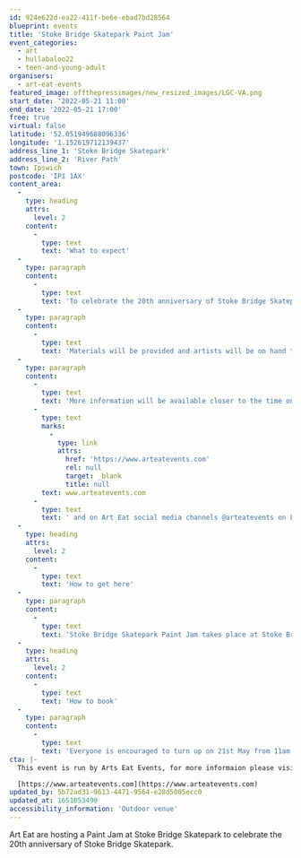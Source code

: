 ```yaml
---
id: 924e622d-ea22-411f-be6e-ebad7bd28564
blueprint: events
title: 'Stoke Bridge Skatepark Paint Jam'
event_categories:
  - art
  - hullabaloo22
  - teen-and-young-adult
organisers:
  - art-eat-events
featured_image: offthepressimages/new_resized_images/LGC-VA.png
start_date: '2022-05-21 11:00'
end_date: '2022-05-21 17:00'
free: true
virtual: false
latitude: '52.051949688096336'
longitude: '1.152619712139437'
address_line_1: 'Stoke Bridge Skatepark'
address_line_2: 'River Path'
town: Ipswich
postcode: 'IP1 1AX'
content_area:
  -
    type: heading
    attrs:
      level: 2
    content:
      -
        type: text
        text: 'What to expect'
  -
    type: paragraph
    content:
      -
        type: text
        text: 'To celebrate the 20th anniversary of Stoke Bridge Skatepark, Art Eat are hosting a Paint Jam on Saturday 21 May, where members of the youth and skate communities of Ipswich are invited to come along and get creative.'
  -
    type: paragraph
    content:
      -
        type: text
        text: 'Materials will be provided and artists will be on hand to support anyone who wishes to make a mark to celebrate the 20th year of the park.'
  -
    type: paragraph
    content:
      -
        type: text
        text: 'More information will be available closer to the time on '
      -
        type: text
        marks:
          -
            type: link
            attrs:
              href: 'https://www.arteatevents.com'
              rel: null
              target: _blank
              title: null
        text: www.arteatevents.com
      -
        type: text
        text: ' and on Art Eat social media channels @arteatevents on Facebook and Instagram. '
  -
    type: heading
    attrs:
      level: 2
    content:
      -
        type: text
        text: 'How to get here'
  -
    type: paragraph
    content:
      -
        type: text
        text: 'Stoke Bridge Skatepark Paint Jam takes place at Stoke Bridge Skatepark,IP1 1AX.'
  -
    type: heading
    attrs:
      level: 2
    content:
      -
        type: text
        text: 'How to book'
  -
    type: paragraph
    content:
      -
        type: text
        text: 'Everyone is encouraged to turn up on 21st May from 11am, let their creativity flow and help make new art for the Skate Park. No booking required.'
cta: |-
  This event is run by Arts Eat Events, for more informaion please visit:

  [https://www.arteatevents.com](https://www.arteatevents.com)
updated_by: 5b72ad31-9613-4471-9564-e28d5005ecc0
updated_at: 1651053490
accessibility_information: 'Outdoor venue'
---
```

Art Eat are hosting a Paint Jam at Stoke Bridge Skatepark to celebrate the 20th anniversary of Stoke Bridge Skatepark.